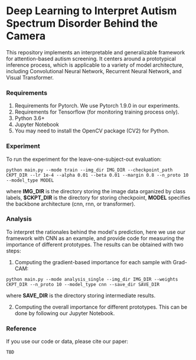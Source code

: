 # Deep Learning to Interpret Autism Spectrum Disorder Behind the Camera

This repository implements an interpretable and generalizable framework for attention-based autism screening. It centers around a prototypical inference process, which is applicable to a variety of model architecture, including Convolutional Neural Network, Recurrent Neural Network, and Visual Transformer.

### Requirements
1. Requirements for Pytorch. We use Pytorch 1.9.0 in our experiments.
2. Requirements for Tensorflow (for monitoring training process only).
3. Python 3.6+
4. Jupyter Notebook
5. You may need to install the OpenCV package (CV2) for Python.

### Experiment
To run the experiment for the leave-one-subject-out evaluation:

```
python main.py --mode train --img_dir IMG_DIR --checkpoint_path CKPT_DIR --lr 1e-4 --alpha 0.01 --beta 0.01 --margin 0.8 --n_proto 10 --model_type MODEL
```

where **IMG_DIR** is the directory storing the image data organized by class labels, **$CKPT_DIR** is the directory for storing checkpoint, **MODEL** specifies the backbone architecture (cnn, rnn, or transformer).

### Analysis
To interpret the rationales behind the model's prediction, here we use our framework with CNN as an example, and provide code for measuring the importance of different prototypes. The results can be obtained with two steps:

1. Computing the gradient-based importance for each sample with Grad-CAM:
```
python main.py --mode analysis_single --img_dir IMG_DIR --weights CKPT_DIR --n_proto 10 --model_type cnn --save_dir SAVE_DIR
```
where **SAVE_DIR** is the directory storing intermediate results.

2. Computing the overall importance for different prototypes. This can be done by following our Jupyter Notebook.

### Reference
If you use our code or data, please cite our paper:
```
TBD
```
